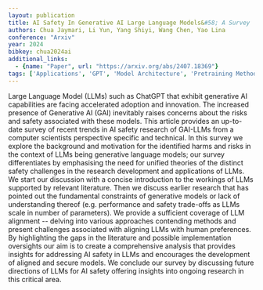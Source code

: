 ```yaml
---
layout: publication
title: AI Safety In Generative AI Large Language Models&#58; A Survey
authors: Chua Jaymari, Li Yun, Yang Shiyi, Wang Chen, Yao Lina
conference: "Arxiv"
year: 2024
bibkey: chua2024ai
additional_links:
  - {name: "Paper", url: "https://arxiv.org/abs/2407.18369"}
tags: ['Applications', 'GPT', 'Model Architecture', 'Pretraining Methods', 'RAG', 'Reinforcement Learning', 'Responsible AI', 'Security', 'Survey Paper']
---
```

Large Language Model (LLMs) such as ChatGPT that exhibit generative AI capabilities are facing accelerated adoption and innovation. The increased presence of Generative AI (GAI) inevitably raises concerns about the risks and safety associated with these models. This article provides an up-to-date survey of recent trends in AI safety research of GAI-LLMs from a computer scientists perspective specific and technical. In this survey we explore the background and motivation for the identified harms and risks in the context of LLMs being generative language models; our survey differentiates by emphasising the need for unified theories of the distinct safety challenges in the research development and applications of LLMs. We start our discussion with a concise introduction to the workings of LLMs supported by relevant literature. Then we discuss earlier research that has pointed out the fundamental constraints of generative models or lack of understanding thereof (e.g. performance and safety trade-offs as LLMs scale in number of parameters). We provide a sufficient coverage of LLM alignment -- delving into various approaches contending methods and present challenges associated with aligning LLMs with human preferences. By highlighting the gaps in the literature and possible implementation oversights our aim is to create a comprehensive analysis that provides insights for addressing AI safety in LLMs and encourages the development of aligned and secure models. We conclude our survey by discussing future directions of LLMs for AI safety offering insights into ongoing research in this critical area.
